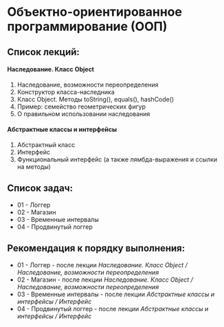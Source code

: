 # Объектно-ориентированное программирование (ООП)

## Список лекций:

####  Наследование. Класс Object
1.	Наследование, возможности переопределения
3.	Конструктор класса-наследника
4.	Класс Object. Методы toString(), equals(), hashCode()
5.	Пример: семейство геометрических фигур
6.	О правильном использовании наследования

####  Абстрактные классы и интерфейсы
1.	Абстрактный класс
2.	Интерфейс
3.	Функциональный интерфейс (а также лямбда-выражения и ссылки на методы)

## Список задач:
* 01 - Логгер
* 02 - Магазин
* 03 - Временные интервалы
* 04 - Продвинутый логгер

## Рекомендация к порядку выполнения:
* 01 - Логгер - после лекции _Наследование. Класс Object / Наследование, возможности переопределения_
* 02 - Магазин - после лекции _Наследование. Класс Object / Наследование, возможности переопределения_
* 03 - Временные интервалы - после лекции _Абстрактные классы и интерфейсы / Интерфейс_
* 04 - Продвинутый логгер - после лекции _Абстрактные классы и интерфейсы / Интерфейс_
